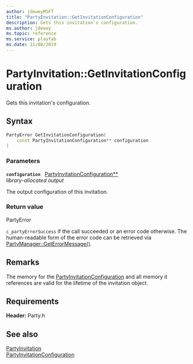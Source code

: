 ```yaml
---
author: jdeweyMSFT
title: "PartyInvitation::GetInvitationConfiguration"
description: Gets this invitation's configuration.
ms.author: jdewey
ms.topic: reference
ms.service: playfab
ms.date: 11/08/2019
---
```


# PartyInvitation::GetInvitationConfiguration  

Gets this invitation's configuration.  

## Syntax  
  
```cpp
PartyError GetInvitationConfiguration(  
    const PartyInvitationConfiguration** configuration  
)  
```  
  
### Parameters  
  
**`configuration`** &nbsp; [PartyInvitationConfiguration**](../../../structs/partyinvitationconfiguration.md)  
*library-allocated output*  
  
The output configuration of this invitation.  
  
  
### Return value  
PartyError
  
```c_partyErrorSuccess``` if the call succeeded or an error code otherwise. The human-readable form of the error code can be retrieved via [PartyManager::GetErrorMessage()](../../PartyManager/methods/partymanager_geterrormessage.md).
  
## Remarks  
  
The memory for the [PartyInvitationConfiguration](../../../structs/partyinvitationconfiguration.md) and all memory it references are valid for the lifetime of the invitation object.
  
## Requirements  
  
**Header:** Party.h
  
## See also  
[PartyInvitation](../partyinvitation.md)  
[PartyInvitationConfiguration](../../../structs/partyinvitationconfiguration.md)
  
  
